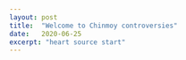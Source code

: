```yaml
---
layout: post
title:  "Welcome to Chinmoy controversies"
date:   2020-06-25
excerpt: "heart source start"
---
```

